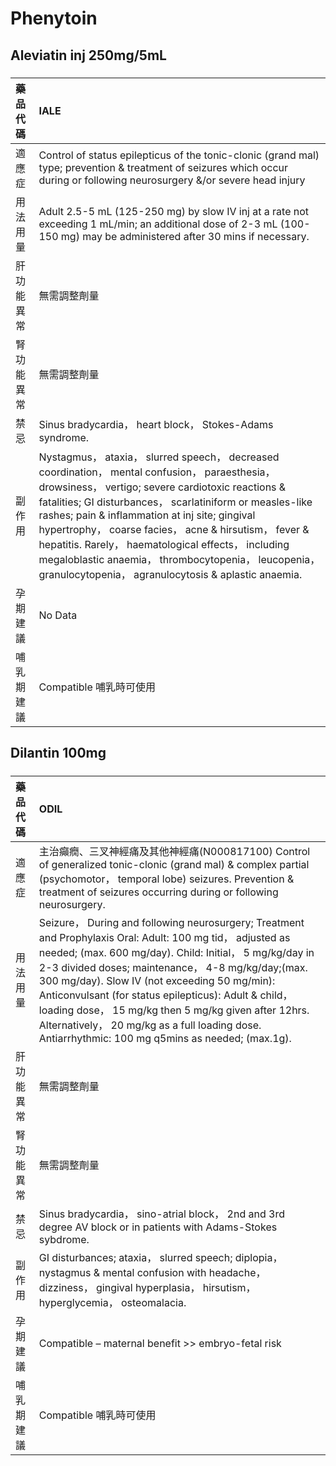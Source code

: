 # Phenytoin

## Aleviatin inj 250mg/5mL

##### 

| 藥品代碼   | IALE                                                                                                                                                                                                                                                                                                                                                                                                                                                                                                |
|:-----------|:----------------------------------------------------------------------------------------------------------------------------------------------------------------------------------------------------------------------------------------------------------------------------------------------------------------------------------------------------------------------------------------------------------------------------------------------------------------------------------------------------|
| 適應症     | Control of status epilepticus of the tonic-clonic (grand mal) type; prevention & treatment of seizures which occur during or following neurosurgery &/or severe head injury                                                                                                                                                                                                                                                                                                                         |
| 用法用量   | Adult 2.5-5 mL (125-250 mg) by slow IV inj at a rate not exceeding 1 mL/min; an additional dose of 2-3 mL (100-150 mg) may be administered after 30 mins if necessary.                                                                                                                                                                                                                                                                                                                              |
| 肝功能異常 | 無需調整劑量                                                                                                                                                                                                                                                                                                                                                                                                                                                                                        |
| 腎功能異常 | 無需調整劑量                                                                                                                                                                                                                                                                                                                                                                                                                                                                                        |
| 禁忌       | Sinus bradycardia， heart block， Stokes-Adams syndrome.                                                                                                                                                                                                                                                                                                                                                                                                                                            |
| 副作用     | Nystagmus， ataxia， slurred speech， decreased coordination， mental confusion， paraesthesia， drowsiness， vertigo; severe cardiotoxic reactions & fatalities; GI disturbances， scarlatiniform or measles-like rashes; pain & inflammation at inj site; gingival hypertrophy， coarse facies， acne & hirsutism， fever & hepatitis. Rarely， haematological effects， including megaloblastic anaemia， thrombocytopenia， leucopenia， granulocytopenia， agranulocytosis & aplastic anaemia. |
| 孕期建議   | No Data                                                                                                                                                                                                                                                                                                                                                                                                                                                                                             |
| 哺乳期建議 | Compatible 哺乳時可使用                                                                                                                                                                                                                                                                                                                                                                                                                                                                             |

## Dilantin 100mg

##### 

| 藥品代碼   | ODIL                                                                                                                                                                                                                                                                                                                                                                                                                                                                                              |
|:-----------|:--------------------------------------------------------------------------------------------------------------------------------------------------------------------------------------------------------------------------------------------------------------------------------------------------------------------------------------------------------------------------------------------------------------------------------------------------------------------------------------------------|
| 適應症     | 主治癲癇、三叉神經痛及其他神經痛(N000817100) Control of generalized tonic-clonic (grand mal) & complex partial (psychomotor， temporal lobe) seizures. Prevention & treatment of seizures occurring during or following neurosurgery.                                                                                                                                                                                                                                                             |
| 用法用量   | Seizure， During and following neurosurgery; Treatment and Prophylaxis Oral: Adult: 100 mg tid， adjusted as needed; (max. 600 mg/day). Child: Initial， 5 mg/kg/day in 2-3 divided doses; maintenance， 4-8 mg/kg/day;(max. 300 mg/day). Slow IV (not exceeding 50 mg/min): Anticonvulsant (for status epilepticus): Adult & child， loading dose， 15 mg/kg then 5 mg/kg given after 12hrs. Alternatively， 20 mg/kg as a full loading dose. Antiarrhythmic: 100 mg q5mins as needed; (max.1g). |
| 肝功能異常 | 無需調整劑量                                                                                                                                                                                                                                                                                                                                                                                                                                                                                      |
| 腎功能異常 | 無需調整劑量                                                                                                                                                                                                                                                                                                                                                                                                                                                                                      |
| 禁忌       | Sinus bradycardia， sino-atrial block， 2nd and 3rd degree AV block or in patients with Adams-Stokes sybdrome.                                                                                                                                                                                                                                                                                                                                                                                    |
| 副作用     | GI disturbances; ataxia， slurred speech; diplopia， nystagmus & mental confusion with headache， dizziness， gingival hyperplasia， hirsutism， hyperglycemia， osteomalacia.                                                                                                                                                                                                                                                                                                                    |
| 孕期建議   | Compatible – maternal benefit >> embryo-fetal risk                                                                                                                                                                                                                                                                                                                                                                                                                                                |
| 哺乳期建議 | Compatible 哺乳時可使用                                                                                                                                                                                                                                                                                                                                                                                                                                                                           |

